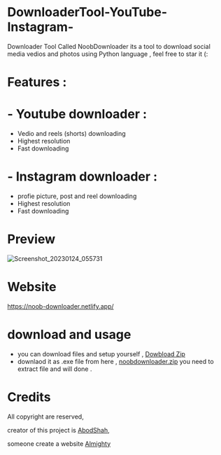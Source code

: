 # DownloaderTool-YouTube-Instagram-
Downloader Tool Called NoobDownloader its a tool to download social media vedios and photos using Python language , feel free to star it (:


# Features :
# - Youtube downloader : 
+ Vedio and reels (shorts) downloading 
+ Highest resolution 
+ Fast downloading
# - Instagram downloader :
+ profie picture, post and reel downloading
+ Highest resolution 
+ Fast downloading 

# Preview 
![Screenshot_20230124_055731](https://user-images.githubusercontent.com/79978308/214330453-1f17afdc-befd-4bf4-b23a-61bf4a44e1b0.png)
# Website 
https://noob-downloader.netlify.app/
# download and usage 
- you can download files and setup yourself , [Dowbload Zip](https://github.com/AbodShah/DownloaderTool-YouTube-Instagram/archive/refs/heads/main.zip)
- downlaod it as .exe file from here , [noobdownloader.zip](https://github.com/AbodShah/DownloaderTool-YouTube-Instagram/files/10491505/noobdownloader.zip)
you need to extract file and will done .

# Credits
All copyright are reserved,

creator of this project is [AbodShah](https://github.com/AbodShah/),

someone create a website [Almighty](https://github.com/OnlyAlmighty)
